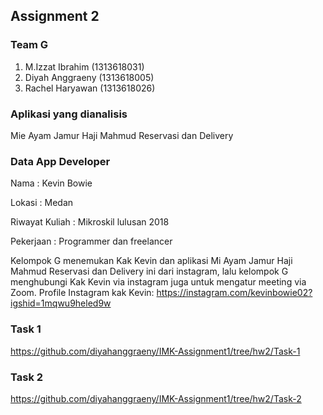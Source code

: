 ## Assignment 2

### Team G
1. M.Izzat Ibrahim (1313618031)
2. Diyah Anggraeny (1313618005)
3. Rachel Haryawan (1313618026)

### Aplikasi yang dianalisis
Mie Ayam Jamur Haji Mahmud Reservasi dan Delivery

### Data App Developer
Nama : Kevin Bowie

Lokasi : Medan

Riwayat Kuliah : Mikroskil lulusan 2018

Pekerjaan : Programmer dan freelancer

Kelompok G menemukan Kak Kevin dan aplikasi Mi Ayam Jamur Haji Mahmud Reservasi dan Delivery ini dari instagram, lalu kelompok G menghubungi Kak Kevin via instagram juga untuk mengatur meeting via Zoom.
Profile Instagram kak Kevin: https://instagram.com/kevinbowie02?igshid=1mqwu9heled9w

### Task 1
https://github.com/diyahanggraeny/IMK-Assignment1/tree/hw2/Task-1

### Task 2
https://github.com/diyahanggraeny/IMK-Assignment1/tree/hw2/Task-2
